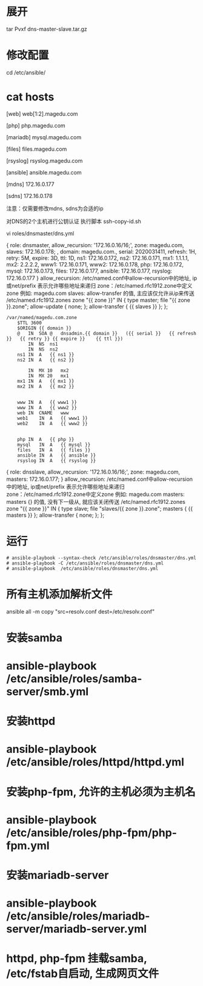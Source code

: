 # 展开
tar Pvxf  dns-master-slave.tar.gz

# 修改配置
cd /etc/ansible/
# cat hosts
[web]
web[1:2].magedu.com

[php]
php.magedu.com

[mariadb]
mysql.magedu.com
	
[files]
files.magedu.com

[rsyslog]
rsyslog.magedu.com

[ansible]
ansible.magedu.com


[mdns]
172.16.0.177

[sdns]
172.16.0.178


注意：仅需要修改mdns, sdns为合适的ip


对DNS的2个主机进行公钥认证
执行脚本 ssh-copy-id.sh

vi roles/dnsmaster/dns.yml
 
 { role: dnsmaster, allow_recursion: '172.16.0.16/16;', zone: magedu.com, slaves: 172.16.0.178; , domain: magedu.com., serial: 2020031411, refresh: 1H, retry: 5M, expire: 3D, ttl: 1D, ns1: 172.16.0.172, ns2: 172.16.0.171, mx1: 1.1.1.1, mx2: 2.2.2.2, www1: 172.16.0.171, www2: 172.16.0.178, php: 172.16.0.172, mysql: 172.16.0.173, files: 172.16.0.177, ansible: 172.16.0.177, rsyslog: 172.16.0.177 }
	allow_recursion: /etc/named.conf中allow-recursion中的地址, ip或net/prefix 表示允许哪些地址来递归
	zone：/etc/named.rfc1912.zone中定义zone 例如: magedu.com
	slaves: allow-transfer 的值, 主应该仅允许从ip来传送
	/etc/named.rfc1912.zones
		zone "{{ zone }}" IN {
			type master;
			file "{{ zone }}.zone";
			allow-update { none; };
			allow-transfer { {{ slaves }} };
		};
	
	/var/named/magedu.com.zone
		$TTL 3600
		$ORIGIN {{ domain }}
		@	IN	SOA	@	dnsadmin.{{ domain }}	({{ serial }}	{{ refresh }}	{{ retry }}	{{ expire }}	{{ ttl }})
			IN	NS	ns1	
			IN	NS	ns2	
		ns1	IN	A	{{ ns1 }}	
		ns2	IN	A	{{ ns2 }}

			IN	MX 10	mx2	
			IN	MX 20	mx1	
		mx1	IN	A	{{ mx1 }}
		mx2	IN	A	{{ mx2 }}


		www	IN	A	{{ www1 }}
		www	IN	A	{{ www2 }}
		web	IN	CNAME	www
		web1	IN	A 	{{ www1 }}
		web2	IN	A	{{ www2 }}


		php	IN	A	{{ php }}
		mysql	IN	A	{{ mysql }}
		files	IN	A	{{ files }}
		ansible	IN	A	{{ ansible }}
		rsyslog IN	A	{{ rsyslog }}

 { role: dnsslave, allow_recursion: '172.16.0.16/16;', zone: magedu.com, masters: 172.16.0.177; }
	allow_recursion: /etc/named.conf中allow-recursion中的地址, ip或net/prefix 表示允许哪些地址来递归
	zone：/etc/named.rfc1912.zone中定义zone 例如: magedu.com
	masters: masters {} 的值, 没有下一级从, 就应该关闭传送
	/etc/named.rfc1912.zones
		zone "{{ zone }}" IN {
			type slave;
			file "slaves/{{ zone }}.zone";
			masters { {{ masters }} };
			allow-transfer { none; };
		};

	


# 运行
```
# ansible-playbook --syntax-check /etc/ansible/roles/dnsmaster/dns.yml 
# ansible-playbook -C /etc/ansible/roles/dnsmaster/dns.yml
# ansible-playbook  /etc/ansible/roles/dnsmaster/dns.yml
```


# 所有主机添加解析文件
ansible all -m copy "src=resolv.conf dest=/etc/resolv.conf"

# 安装samba
# ansible-playbook  /etc/ansible/roles/samba-server/smb.yml

# 安装httpd
# ansible-playbook  /etc/ansible/roles/httpd/httpd.yml

# 安装php-fpm, 允许的主机必须为主机名
# ansible-playbook  /etc/ansible/roles/php-fpm/php-fpm.yml

# 安装mariadb-server
# ansible-playbook /etc/ansible/roles/mariadb-server/mariadb-server.yml

# httpd, php-fpm 挂载samba, /etc/fstab自启动, 生成网页文件


